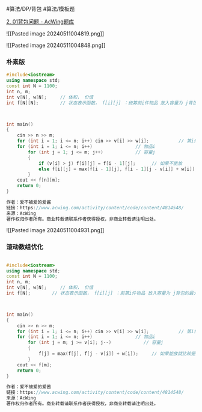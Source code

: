 
#算法/DP/背包 #算法/模板题 

[2. 01背包问题 - AcWing题库](https://www.acwing.com/problem/content/2/)


![[Pasted image 20240511004819.png]]



![[Pasted image 20240511004848.png]]

### 朴素版
```cpp
#include<iostream>
using namespace std;
const int N = 1100;
int n, m;
int v[N], w[N];     // 体积， 价值
int f[N][N];        // 状态表示函数， f[i][j] ：统筹前i件物品 放入容量为 j背包的最大价值



int main()
{
    cin >> n >> m;
    for (int i = 1; i <= n; i++) cin >> v[i] >> w[i];           // 第i件物品的体积和价值
    for (int i = 1; i <= n; i++)                // 物品i
        for (int j = 1; j <= m; j++)            // 容量j
        {
            if (v[i] > j) f[i][j] = f[i - 1][j];      // 如果不能放
            else f[i][j] = max(f[i - 1][j], f[i - 1][j - v[i]] + w[i]);     // 如果能放就比较是否放入
        }
    cout << f[n][m]; 
    return 0;
}

作者：爱不被爱的爱酱
链接：https://www.acwing.com/activity/content/code/content/4814548/
来源：AcWing
著作权归作者所有。商业转载请联系作者获得授权，非商业转载请注明出处。

```


![[Pasted image 20240511004931.png]]

### 滚动数组优化
```cpp

#include<iostream>
using namespace std;
const int N = 1100;
int n, m;
int v[N], w[N];     // 体积， 价值
int f[N];        // 状态表示函数， f[i][j] ：前第i件物品 放入容量为 j背包的最大价值



int main()
{
    cin >> n >> m;
    for (int i = 1; i <= n; i++) cin >> v[i] >> w[i];           // 第i件物品的体积和价值
    for (int i = 1; i <= n; i++)                // 物品i
        for (int j = m; j >= v[i]; j--)            // 容量j
        {
            f[j] = max(f[j], f[j - v[i]] + w[i]);     // 如果能放就比较是否放入
        }
    cout << f[m]; 
    return 0;
}

作者：爱不被爱的爱酱
链接：https://www.acwing.com/activity/content/code/content/4814548/
来源：AcWing
著作权归作者所有。商业转载请联系作者获得授权，非商业转载请注明出处。
```